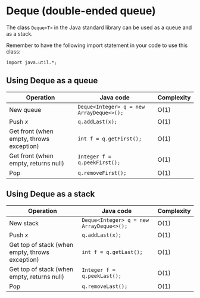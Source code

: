 Deque (double-ended queue)
==========================

The class `Deque<T>` in the Java standard library can be used as a queue and as a stack.

Remember to have the following import statement in your code to use this class:

```
import java.util.*;
```

Using Deque as a queue
----------------------

| Operation | Java code | Complexity |
| --- | --- | --- |
| New queue | `Deque<Integer> q = new ArrayDeque<>();` | O(1) |
| Push *x* | `q.addLast(x);` | O(1) |
| Get front (when empty, throws exception) | `int f = q.getFirst();` | O(1) |
| Get front (when empty, returns null) | `Integer f = q.peekFirst();` | O(1) |
| Pop | `q.removeFirst();` | O(1) |

Using Deque as a stack
----------------------

| Operation | Java code | Complexity |
| --- | --- | --- |
| New stack | `Deque<Integer> q = new ArrayDeque<>();` | O(1) |
| Push *x* | `q.addLast(x);` | O(1) |
| Get top of stack (when empty, throws exception) | `int f = q.getLast();` | O(1) |
| Get top of stack (when empty, returns null) | `Integer f = q.peekLast();` | O(1) |
| Pop | `q.removeLast();` | O(1) |
